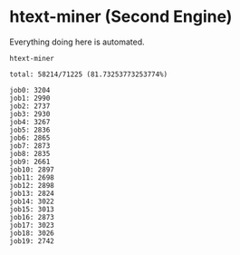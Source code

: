 # htext-miner (Second Engine)

Everything doing here is automated.

```
htext-miner

total: 58214/71225 (81.73253773253774%)

job0: 3204
job1: 2990
job2: 2737
job3: 2930
job4: 3267
job5: 2836
job6: 2865
job7: 2873
job8: 2835
job9: 2661
job10: 2897
job11: 2698
job12: 2898
job13: 2824
job14: 3022
job15: 3013
job16: 2873
job17: 3023
job18: 3026
job19: 2742
```